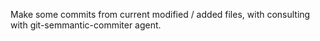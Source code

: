Make some commits from current modified / added files, with consulting with git-semmantic-commiter agent.